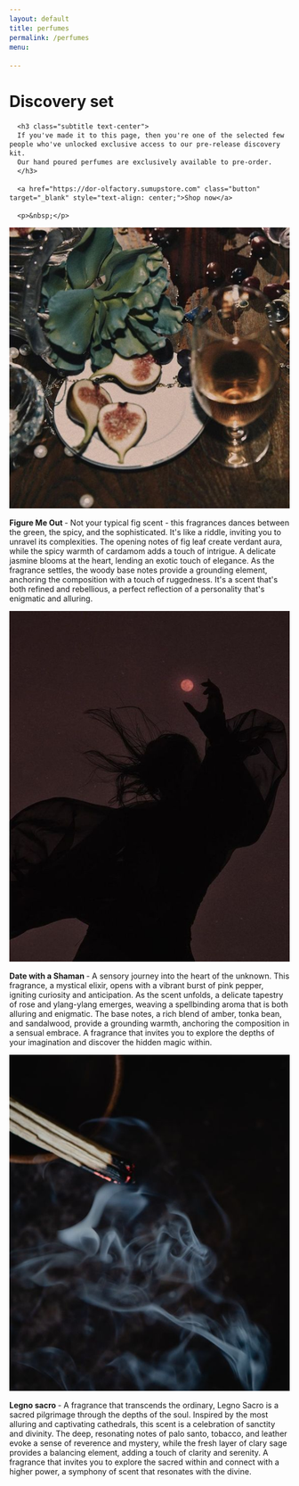 ```yaml
---
layout: default
title: perfumes
permalink: /perfumes
menu:

---
```


<div class="container">

  <div class="row">
      <h1 class="title text-center">Discovery set</h1>

      <h3 class="subtitle text-center">
      If you've made it to this page, then you're one of the selected few people who've unlocked exclusive access to our pre-release discovery kit. 
      Our hand poured perfumes are exclusively available to pre-order.
      </h3>

      <a href="https://dor-olfactory.sumupstore.com" class="button" target="_blank" style="text-align: center;">Shop now</a>

      <p>&nbsp;</p>
   </div>

</div>


<section class="image-text-container">
  <img src="assets/img/figuremeout.jpg" alt="Figure me out styling" class="round-image">
  <p> <b> Figure Me Out </b> - Not your typical fig scent - this fragrances dances between the green, the spicy, and the sophisticated. It's like a riddle, inviting you to unravel its complexities. The opening notes of fig leaf create verdant aura, while the spicy warmth of cardamom adds a touch of intrigue. A delicate jasmine blooms at the heart, lending an exotic touch of elegance. As the fragrance settles, the woody base notes provide a grounding element, anchoring the composition with a touch of ruggedness. It's a scent that's both refined and rebellious, a perfect reflection of a personality that's enigmatic and alluring.</p>
</section>

<section class="image-text-container flex-reverse">
  <img src="assets/img/datewithashaman.jpg" alt="Date with a shaman" class="round-image">
  <p> <b> Date with a Shaman </b> - A sensory journey into the heart of the unknown. This fragrance, a mystical elixir, opens with a vibrant burst of pink pepper, igniting curiosity and anticipation. As the scent unfolds, a delicate tapestry of rose and ylang-ylang emerges, weaving a spellbinding aroma that is both alluring and enigmatic. The base notes, a rich blend of amber, tonka bean, and sandalwood, provide a grounding warmth, anchoring the composition in a sensual embrace. A fragrance that invites you to explore the depths of your imagination and discover the hidden magic within.</p>
</section>

<section class="image-text-container">
  <img src="assets/img/legnosacro.jpg" alt="Legno sacro" class="round-image">
  <p> <b> Legno sacro </b> - A fragrance that transcends the ordinary, Legno Sacro is a sacred pilgrimage through the depths of the soul. Inspired by the most alluring and captivating cathedrals, this scent is a celebration of sanctity and divinity. The deep, resonating notes of palo santo, tobacco, and leather evoke a sense of reverence and mystery, while the fresh layer of clary sage provides a balancing element, adding a touch of clarity and serenity. A fragrance that invites you to explore the sacred within and connect with a higher power, a symphony of scent that resonates with the divine.</p>
</section>




